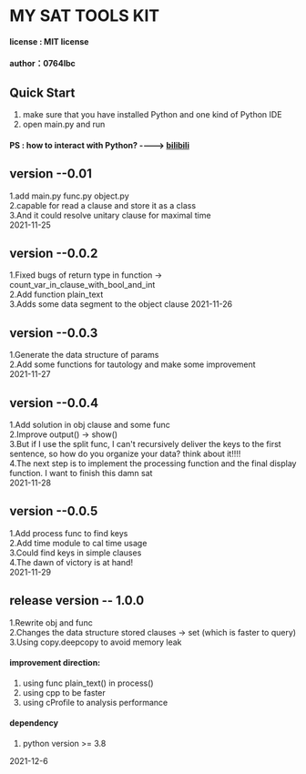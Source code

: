 # MY SAT TOOLS KIT
#### license : MIT license   
#### author：0764lbc

## Quick Start
1. make sure that you have installed Python and one kind of Python IDE 
2. open main.py and run  
#### PS : how to interact with Python? ----> [bilibili](https://search.bilibili.com/all?keyword=python%20%E7%8E%AF%E5%A2%83&from_source=webtop_search&spm_id_from=333.851)

## version --0.01
1.add main.py func.py object.py   
2.capable for read a clause and store it as a class  
3.And it could resolve unitary clause for maximal time   
2021-11-25

## version --0.0.2
1.Fixed bugs of return type in function -> count_var_in_clause_with_bool_and_int  
2.Add function plain_text   
3.Adds some data segment to the object clause 
2021-11-26

## version --0.0.3
1.Generate the data structure of params   
2.Add some functions for tautology and make some improvement   
2021-11-27

## version --0.0.4
1.Add solution in obj clause and some func  
2.Improve output() -> show()  
3.But if I use the split func, I can't recursively deliver the keys to the first sentence, so how do you organize your data? think about it!!!!  
4.The next step is to implement the processing function and the final display function.
I want to finish this damn sat  
2021-11-28

## version --0.0.5
1.Add process func to find keys  
2.Add time module to cal time usage   
3.Could find keys in simple clauses  
4.The dawn of victory is at hand!  
2021-11-29

## release version -- 1.0.0
1.Rewrite obj and func  
2.Changes the data structure stored clauses -> set (which is faster to query)  
3.Using copy.deepcopy to avoid memory leak

#### improvement direction:  
1. using func plain_text() in process()
2. using cpp to be faster
3. using cProfile to analysis performance
#### dependency
1. python version >= 3.8  

2021-12-6
